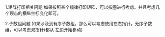 1.矩阵打印相关问题
如果按照某个规律打印矩阵，可以按圈进行考虑。并且考虑几个顶点的横纵坐标变化即可。

2.子数组问题
如果涉及到有序子数组，那么可以考虑使用左右指针，无序子数组，可以考虑双指针(都从
左边开始移动)